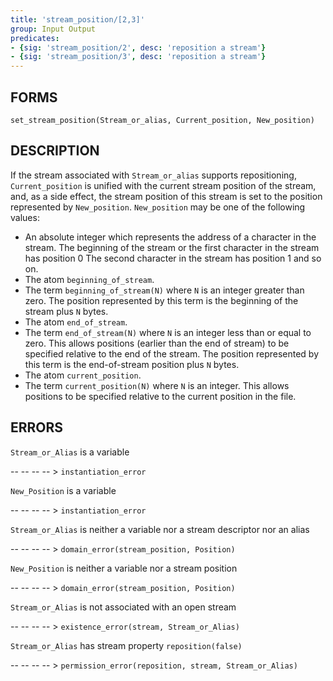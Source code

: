 ```yaml
---
title: 'stream_position/[2,3]'
group: Input Output
predicates:
- {sig: 'stream_position/2', desc: 'reposition a stream'}
- {sig: 'stream_position/3', desc: 'reposition a stream'}
---
```


## FORMS

```
set_stream_position(Stream_or_alias, Current_position, New_position)
```

## DESCRIPTION

If the stream associated with `Stream_or_alias` supports repositioning, `Current_position` is unified with the current stream position of the stream, and, as a side effect, the stream position of this stream is set to the position represented by `New_position`. `New_position` may be one of the following values:

- An absolute integer which represents the address of a character in the stream. The beginning of the stream or the first character in the stream has position 0 The second character in the stream has position 1 and so on.
- The atom `beginning_of_stream`.
- The term `beginning_of_stream(N)` where `N` is an integer greater than zero. The position represented by this term is the beginning of the stream plus `N` bytes.
- The atom `end_of_stream`.
- The term `end_of_stream(N)` where `N` is an integer less than or equal to zero. This allows positions (earlier than the end of stream) to be specified relative to the end of the stream. The position represented by this term is the end-of-stream position plus `N` bytes.
- The atom `current_position`.
- The term `current_position(N)` where `N` is an integer. This allows positions to be specified relative to the current position in the file.

## ERRORS

`Stream_or_Alias` is a variable

-- -- -- -- > `instantiation_error`

`New_Position` is a variable

-- -- -- -- > `instantiation_error`

`Stream_or_Alias` is neither a variable nor a stream descriptor nor an alias

-- -- -- -- > `domain_error(stream_position, Position)`

`New_Position` is neither a variable nor a stream position

-- -- -- -- > `domain_error(stream_position, Position)`

`Stream_or_Alias` is not associated with an open stream

-- -- -- -- > `existence_error(stream, Stream_or_Alias)`

`Stream_or_Alias` has stream property `reposition(false)`

-- -- -- -- > `permission_error(reposition, stream, Stream_or_Alias)`

